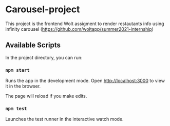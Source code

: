 # Carousel-project

This project is the frontend Wolt assigment to render restautants info using infinity carousel
(https://github.com/woltapp/summer2021-internship)

## Available Scripts

In the project directory, you can run:

### `npm start`

Runs the app in the development mode.
Open [http://localhost:3000](http://localhost:3000) to view it in the browser.

The page will reload if you make edits.

### `npm test`

Launches the test runner in the interactive watch mode.
